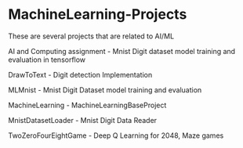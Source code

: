 # MachineLearning-Projects
These are several projects that are related to AI/ML

AI and Computing assignment - Mnist Digit dataset model training and evaluation in tensorflow

DrawToText - Digit detection Implementation

MLMnist - Mnist Digit Dataset model training and evaluation

MachineLearning - MachineLearningBaseProject

MnistDatasetLoader - Mnist Digit Data Reader

TwoZeroFourEightGame - Deep Q Learning for 2048, Maze games
